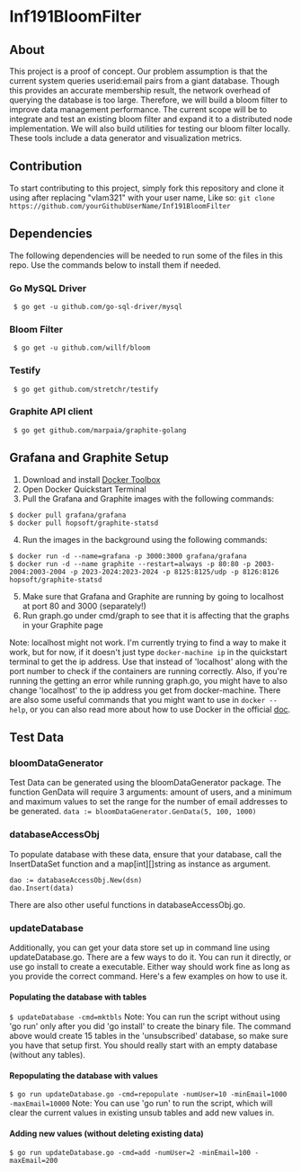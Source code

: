 # Inf191BloomFilter

## About
This project is a proof of concept. Our problem assumption is that the current system queries userid:email pairs from a giant database. Though this provides an accurate membership result, the network overhead of querying the database is too large. Therefore, we will build a bloom filter to improve data management performance. The current scope will be to integrate and test an existing bloom filter and expand it to a distributed node implementation. We will also build utilities for testing our bloom filter locally. These tools include a data generator and visualization metrics.

## Contribution
To start contributing to this project, simply fork this repository and clone it using after replacing "vlam321" with your user name, Like so: 
`git clone https://github.com/yourGithubUserName/Inf191BloomFilter`

## Dependencies
The following dependencies will be needed to run some of the files in this repo. Use the commands below to install them if needed.
### Go MySQL Driver
` $ go get -u github.com/go-sql-driver/mysql`
### Bloom Filter
` $ go get -u github.com/willf/bloom`
### Testify
` $ go get github.com/stretchr/testify`
### Graphite API client
` $ go get github.com/marpaia/graphite-golang`

## Grafana and Graphite Setup
1. Download and install [Docker Toolbox](https://www.docker.com/products/docker-toolbox)
2. Open Docker Quickstart Terminal
3. Pull the Grafana and Graphite images with the following commands:
```
$ docker pull grafana/grafana
$ docker pull hopsoft/graphite-statsd
```
4. Run the images in the background using the following commands:
```
$ docker run -d --name=grafana -p 3000:3000 grafana/grafana
$ docker run -d --name graphite --restart=always -p 80:80 -p 2003-2004:2003-2004 -p 2023-2024:2023-2024 -p 8125:8125/udp -p 8126:8126 hopsoft/graphite-statsd
```
5. Make sure that Grafana and Graphite are running by going to localhost at port 80 and 3000 (separately!)
6. Run graph.go under cmd/graph to see that it is affecting that the graphs in your Graphite page 

Note: localhost might not work. I'm currently trying to find a way to make it work, but for now, if it doesn't just type `docker-machine ip` in the quickstart terminal to get the ip address. Use that instead of 'localhost' along with the port number to check if the containers are running correctly. Also, if you're running the getting an error while running graph.go, you might have to also change 'localhost' to the ip address you get from docker-machine. There are also some useful commands that you might want to use in `docker --help`, or you can also read more about how to use Docker in the official [doc](https://docs.docker.com/).

## Test Data
### bloomDataGenerator
Test Data can be generated using the bloomDataGenerator package. The function GenData will require 3 arguments: amount of users, and a minimum and maximum values to set the range for the number of email addresses to be generated.
`data := bloomDataGenerator.GenData(5, 100, 1000)`
### databaseAccessObj
To populate database with these data, ensure that your database, call the InsertDataSet function and a map[int][]string as instance as argument.
```
dao := databaseAccessObj.New(dsn)
dao.Insert(data)
```
There are also other useful functions in databaseAccessObj.go.
### updateDatabase
Additionally, you can get your data store set up in command line using updateDatabase.go. There are a few ways to do it. You can run it directly, or use go install to create a executable. Either way should work fine as long as you provide the correct command. Here's a few examples on how to use it.
#### Populating the database with tables
`$ updateDatabase -cmd=mktbls`
Note: You can run the script without using 'go run' only after you did 'go install' to create the binary file. The command above would create 15 tables in the 'unsubscribed' database, so make sure you have that setup first. You should really start with an empty database (without any tables).
#### Repopulating the database with values
`$ go run updateDatabase.go -cmd=repopulate -numUser=10 -minEmail=1000 -maxEmail=10000`
Note: You can use 'go run' to run the script, which will clear the current values in existing unsub tables and add new values in.
#### Adding new values (without deleting existing data)
`$ go run updateDatabase.go -cmd=add -numUser=2 -minEmail=100 -maxEmail=200`
